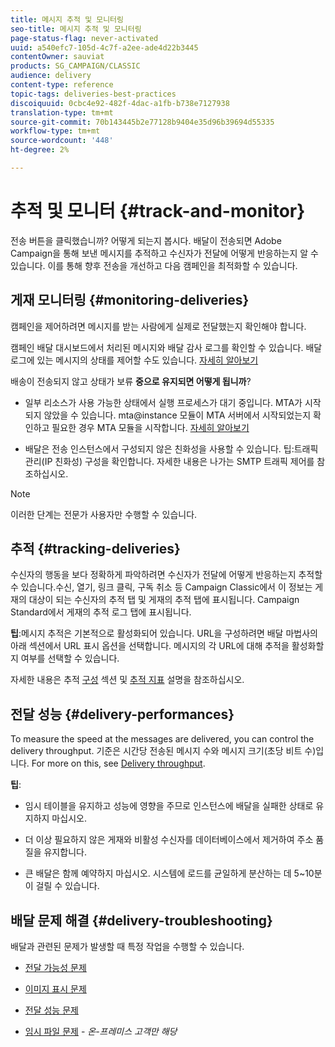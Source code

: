 ```yaml
---
title: 메시지 추적 및 모니터링
seo-title: 메시지 추적 및 모니터링
page-status-flag: never-activated
uuid: a540efc7-105d-4c7f-a2ee-ade4d22b3445
contentOwner: sauviat
products: SG_CAMPAIGN/CLASSIC
audience: delivery
content-type: reference
topic-tags: deliveries-best-practices
discoiquuid: 0cbc4e92-482f-4dac-a1fb-b738e7127938
translation-type: tm+mt
source-git-commit: 70b143445b2e77128b9404e35d96b39694d55335
workflow-type: tm+mt
source-wordcount: '448'
ht-degree: 2%

---
```



# 추적 및 모니터 {#track-and-monitor}

전송 버튼을 클릭했습니까? 어떻게 되는지 봅시다. 배달이 전송되면 Adobe Campaign을 통해 보낸 메시지를 추적하고 수신자가 전달에 어떻게 반응하는지 알 수 있습니다. 이를 통해 향후 전송을 개선하고 다음 캠페인을 최적화할 수 있습니다.

## 게재 모니터링 {#monitoring-deliveries}

캠페인을 제어하려면 메시지를 받는 사람에게 실제로 전달했는지 확인해야 합니다.

캠페인 배달 대시보드에서 처리된 메시지와 배달 감사 로그를 확인할 수 있습니다.
배달 로그에 있는 메시지의 상태를 제어할 수도 있습니다. [자세히 알아보기](../../delivery/using/monitoring-a-delivery.md#delivery-dashboard)

배송이 전송되지 않고 상태가 보류 **중으로 유지되면 어떻게 됩니까**?

* 일부 리소스가 사용 가능한 상태에서 실행 프로세스가 대기 중입니다. MTA가 시작되지 않았을 수 있습니다.
mta@instance 모듈이 MTA 서버에서 시작되었는지 확인하고 필요한 경우 MTA 모듈을 시작합니다. [자세히 알아보기](../../production/using/administration.md)

* 배달은 전송 인스턴스에서 구성되지 않은 친화성을 사용할 수 있습니다.
팁:트래픽 관리(IP 친화성) 구성을 확인합니다. 자세한 내용은 나가는 SMTP 트래픽 제어를 참조하십시오.

>[!NOTE]
>
>이러한 단계는 전문가 사용자만 수행할 수 있습니다.

## 추적 {#tracking-deliveries}

수신자의 행동을 보다 정확하게 파악하려면 수신자가 전달에 어떻게 반응하는지 추적할 수 있습니다.수신, 열기, 링크 클릭, 구독 취소 등 Campaign Classic에서 이 정보는 게재의 대상이 되는 수신자의 추적 탭 및 게재의 추적 탭에 표시됩니다. Campaign Standard에서 게재의 추적 로그 탭에 표시됩니다.

**팁**:메시지 추적은 기본적으로 활성화되어 있습니다. URL을 구성하려면 배달 마법사의 아래 섹션에서 URL 표시 옵션을 선택합니다. 메시지의 각 URL에 대해 추적을 활성화할지 여부를 선택할 수 있습니다.

자세한 내용은 추적 [구성](../../delivery/using/how-to-configure-tracked-links.md) 섹션 및 [추적 지표](../../reporting/using/delivery-reports.md#tracking-indicators) 설명을 참조하십시오.

## 전달 성능 {#delivery-performances}

To measure the speed at the messages are delivered, you can control the delivery throughput. 기준은 시간당 전송된 메시지 수와 메시지 크기(초당 비트 수)입니다. For more on this, see [Delivery throughput](../../reporting/using/global-reports.md#delivery-throughput).

**팁**:

* 임시 테이블을 유지하고 성능에 영향을 주므로 인스턴스에 배달을 실패한 상태로 유지하지 마십시오.

* 더 이상 필요하지 않은 게재와 비활성 수신자를 데이터베이스에서 제거하여 주소 품질을 유지합니다.

* 큰 배달은 함께 예약하지 마십시오. 시스템에 로드를 균일하게 분산하는 데 5~10분이 걸릴 수 있습니다.

## 배달 문제 해결 {#delivery-troubleshooting}

배달과 관련된 문제가 발생할 때 특정 작업을 수행할 수 있습니다.

* [전달 가능성 문제](../../production/using/performance-and-throughput-issues.md#deliverability_issues)

* [이미지 표시 문제](../../production/using/image-display-issues.md)

* [전달 성능 문제](../../delivery/using/monitoring-a-delivery.md#performance_issues)

* [임시 파일 문제](../../production/using/temporary-files.md) - *온-프레미스 고객만 해당*
